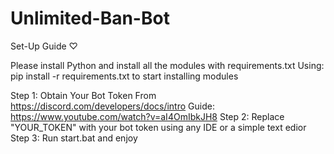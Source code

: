 # Unlimited-Ban-Bot

Set-Up Guide ♡

Please install Python and install all the modules with requirements.txt 
Using: pip install -r requirements.txt to start installing modules


Step 1: Obtain Your Bot Token From https://discord.com/developers/docs/intro
        Guide: https://www.youtube.com/watch?v=aI4OmIbkJH8
Step 2: Replace "YOUR_TOKEN" with your bot token using any IDE or a simple text edior
Step 3: Run start.bat and enjoy 
